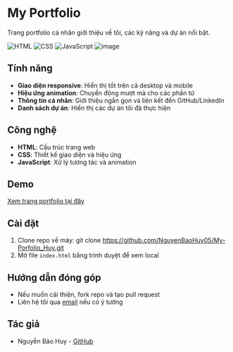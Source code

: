 # My Portfolio
Trang portfolio cá nhân giới thiệu về tôi, các kỹ năng và dự án nổi bật.

![HTML](https://img.shields.io/badge/-HTML-E34F26?style=flat&logo=html5&logoColor=white)
![CSS](https://img.shields.io/badge/-CSS-1572B6?style=flat&logo=css3&logoColor=white)
![JavaScript](https://img.shields.io/badge/-JavaScript-F7DF1E?style=flat&logo=javascript&logoColor=black)
![image](https://github.com/user-attachments/assets/1d14d837-dc4c-4da5-8686-29294a2fe83a)

## Tính năng
- **Giao diện responsive**: Hiển thị tốt trên cả desktop và mobile  
- **Hiệu ứng animation**: Chuyển động mượt mà cho các phần tử  
- **Thông tin cá nhân**: Giới thiệu ngắn gọn và liên kết đến GitHub/LinkedIn  
- **Danh sách dự án**: Hiển thị các dự án tôi đã thực hiện  

## Công nghệ
- **HTML**: Cấu trúc trang web  
- **CSS**: Thiết kế giao diện và hiệu ứng  
- **JavaScript**: Xử lý tương tác và animation  

## Demo
[Xem trang portfolio tại đây](https://nguyenbaohuy05.github.io/My-Porfolio_Huy/)

## Cài đặt
1. Clone repo về máy:
   git clone https://github.com/NguyenBaoHuy05/My-Porfolio_Huy.git
2. Mở file `index.html` bằng trình duyệt để xem local  

## Hướng dẫn đóng góp
- Nếu muốn cải thiện, fork repo và tạo pull request  
- Liên hệ tôi qua [email](mailto:huynb.it.work@gmail.com) nếu có ý tưởng  

## Tác giả
- Nguyễn Bảo Huy - [GitHub](https://github.com/NguyenBaoHuy05)
